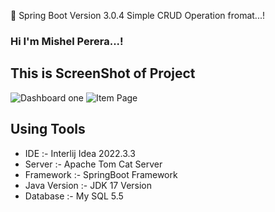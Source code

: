 🔰 Spring Boot Version 3.0.4 Simple CRUD Operation fromat...!

### Hi I'm Mishel Perera...!

## This is ScreenShot of Project

![Dashboard one](https://user-images.githubusercontent.com/68801545/225829766-8711a8ef-cb6f-43ef-b53a-7f7f49fb4de7.PNG)
![Item Page](https://user-images.githubusercontent.com/68801545/225829798-57229679-be60-4e17-9664-2d4a0b20fc56.PNG)

 ## Using Tools
 - IDE :- Interlij Idea 2022.3.3
 - Server :- Apache Tom Cat Server
 - Framework :- SpringBoot Framework
 - Java Version :- JDK 17 Version
 - Database :- My SQL 5.5 
